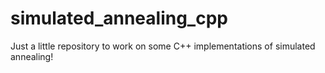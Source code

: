 # simulated_annealing_cpp

Just a little repository to work on some C++ implementations of simulated annealing!
